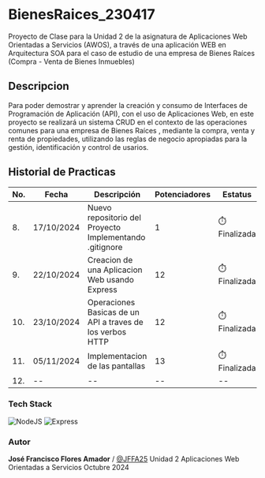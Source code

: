# BienesRaices_230417
Proyecto de Clase para la Unidad 2 de la asignatura de Aplicaciones Web Orientadas a Servicios (AWOS), a través de una aplicación WEB en Arquitectura SOA para el caso de estudio de una empresa de Bienes Raíces (Compra - Venta de Bienes Inmuebles)

## Descripcion

Para poder demostrar y aprender la creación y consumo de Interfaces de Programación de Aplicación (API), con el uso de Aplicaciones Web, en este proyecto se realizará un sistema CRUD en el contexto de las operaciones comunes para una empresa de Bienes Raíces , mediante la compra, venta y renta de propiedades, utilizando las reglas de negocio apropiadas para la gestión, identificación y control de usarios.

 ## Historial de Practicas

|No.|Fecha|Descripción|Potenciadores|Estatus|
|--|--|--|--|--|
|8.|17/10/2024|Nuevo repositorio del Proyecto Implementando .gitignore|1|⏱️Finalizada|
|9.|22/10/2024|Creacion de una Aplicacion Web usando Express|12|⏱️Finalizada|
|10.|23/10/2024|Operaciones Basicas de un API a traves de los verbos HTTP|12|⏱️Finalizada|
|11.|05/11/2024|Implementacion de las pantallas|13|⏱️Finalizada| 
|12.|--|--|--|--|

### Tech Stack
![NodeJS](https://img.shields.io/badge/Node.js-43853D?style=for-the-badge&logo=node.js&logoColor=white) ![Express](https://img.shields.io/badge/Express.js-404D59?style=for-the-badge)

### Autor
 **José Francisco Flores Amador** / [@JFFA25](https://github.com/JFFA25) 
Unidad 2
Aplicaciones Web Orientadas a Servicios 
Octubre 2024
